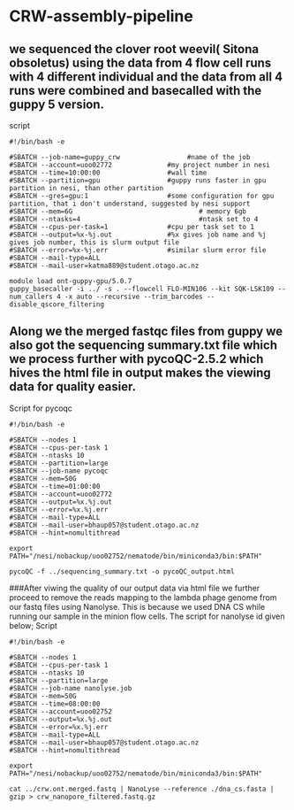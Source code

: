 # CRW-assembly-pipeline
## we sequenced the clover root weevil( Sitona obsoletus) using the data from 4 flow cell runs with 4 different individual and the data from all 4 runs were combined and basecalled with the guppy 5 version.
script
```
#!/bin/bash -e

#SBATCH --job-name=guppy_crw                 #name of the job
#SBATCH --account=uoo02772              #my project number in nesi
#SBATCH --time=10:00:00                 #wall time
#SBATCH --partition=gpu                 #guppy runs faster in gpu partition in nesi, than other partition
#SBATCH --gres=gpu:1                    #some configuration for gpu partition, that i don't understand, suggested by nesi support
#SBATCH --mem=6G                                # memory 6gb
#SBATCH --ntasks=4                              #ntask set to 4
#SBATCH --cpus-per-task=1               #cpu per task set to 1
#SBATCH --output=%x-%j.out              #%x gives job name and %j gives job number, this is slurm output file
#SBATCH --error=%x-%j.err               #similar slurm error file
#SBATCH --mail-type=ALL
#SBATCH --mail-user=katma889@student.otago.ac.nz

module load ont-guppy-gpu/5.0.7
guppy_basecaller -i ../ -s . --flowcell FLO-MIN106 --kit SQK-LSK109 --num_callers 4 -x auto --recursive --trim_barcodes --disable_qscore_filtering

```
##  Along we the merged fastqc files from guppy we also got the sequencing summary.txt file which we process further with pycoQC-2.5.2 which hives the html file in output makes the viewing data for quality easier.
Script for pycoqc
```
#!/bin/bash -e

#SBATCH --nodes 1
#SBATCH --cpus-per-task 1
#SBATCH --ntasks 10
#SBATCH --partition=large
#SBATCH --job-name pycoqc
#SBATCH --mem=50G
#SBATCH --time=01:00:00
#SBATCH --account=uoo02772
#SBATCH --output=%x.%j.out
#SBATCH --error=%x.%j.err
#SBATCH --mail-type=ALL
#SBATCH --mail-user=bhaup057@student.otago.ac.nz
#SBATCH --hint=nomultithread

export PATH="/nesi/nobackup/uoo02752/nematode/bin/miniconda3/bin:$PATH"

pycoQC -f ../sequencing_summary.txt -o pycoQC_output.html

```
###After viwing the quality of our output data via html file we further proceed to remove the reads mapping to the lambda phage genome from our fastq files using Nanolyse. This is because we used DNA CS while running our sample in the minion flow cells. The script for nanolyse id given below;
Script
```
#!/bin/bash -e

#SBATCH --nodes 1
#SBATCH --cpus-per-task 1
#SBATCH --ntasks 10
#SBATCH --partition=large
#SBATCH --job-name nanolyse.job
#SBATCH --mem=50G
#SBATCH --time=08:00:00
#SBATCH --account=uoo02752
#SBATCH --output=%x.%j.out
#SBATCH --error=%x.%j.err
#SBATCH --mail-type=ALL
#SBATCH --mail-user=bhaup057@student.otago.ac.nz
#SBATCH --hint=nomultithread

export PATH="/nesi/nobackup/uoo02752/nematode/bin/miniconda3/bin:$PATH"

cat ../crw.ont.merged.fastq | NanoLyse --reference ./dna_cs.fasta | gzip > crw_nanopore_filtered.fastq.gz
```

